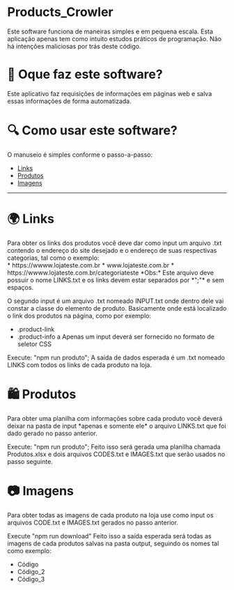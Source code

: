 # Products_Crowler

Este software funciona de maneiras simples e em pequena escala. Esta aplicação apenas tem como intuito estudos práticos de programação. Não há intenções maliciosas por trás deste código.

# 🤔 Oque faz este software?
  Este aplicativo faz requisições de informações em páginas web e salva essas informações de forma automatizada.
  
# 🔍 Como usar este software?
  O manuseio é simples conforme o passo-a-passo:
   * [Links](#Links)
   * [Produtos](#Produtos)
   * [Imagens](#Imagens)

--------------------------
<h1 id="Links"> 🌍 Links</h1>
Para obter os links dos produtos você deve dar como input um arquivo .txt contendo o endereço do site desejado e o endereço de suas respectivas categorias, tal como o exemplo:<br>
* https://wwww.lojateste.com.br
* www.lojateste.com.br
* https://wwww.lojateste.com.br/categoriateste
*Obs:* Este arquivo deve possuir o nome LINKS.txt e os links devem estar separados por *";"* e sem espaços.

O segundo input é um arquivo .txt nomeado INPUT.txt onde dentro dele vai constar a classe do elemento de produto. Basicamente onde está localizado o link dos produtos na página, como por exemplo:<br>
* .product-link
* .product-info a
Apenas um input deverá ser fornecido no formato de seletor CSS

Execute: "npm run produto";
A saída de dados esperada é um .txt nomeado LINKS com todos os links de cada produto na loja.

<h1 id="Produtos"> 🛍 Produtos</h1>
Para obter uma planilha com informações sobre cada produto você deverá deixar na pasta de input *apenas e somente ele* o arquivo LINKS.txt que foi dado gerado no passo anterior.

Execute: "npm run produto";
Feito isso será gerada uma planilha chamada Produtos.xlsx e dois arquivos CODES.txt e IMAGES.txt que serão usados no passo seguinte.

<h1 id="Imagens"> 📷 Imagens</h1>
Para obter todas as imagens de cada produto na loja use como input os arquivos CODE.txt e IMAGES.txt gerados no passo anterior.

Execute "npm run download"
Feito isso a saída esperada será todas as imagens de cada produtos salvas na pasta output, seguindo os nomes tal como exemplo:<br>
* Código
* Código_2
* Código_3
